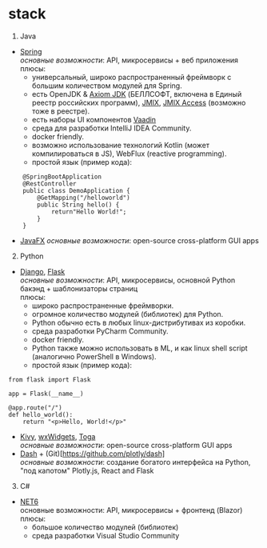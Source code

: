 # stack
1. Java
  - [Spring](https://spring.io)  
    _основные возможности_: API, микросервисы + веб приложения  
    плюсы:
    - универсальный, широко распространенный фреймворк с большим количеством модулей для Spring.
    - есть OpenJDK & [Axiom JDK](https://axiomjdk.ru/pages/about) (БЕЛЛСОФТ, включена в Единый реестр российских программ), [JMIX](https://www.jmix.io/framework), [JMIX Access](https://www.jmix.io/ms-access-alternative) (возможно тоже в реестре).
    - есть наборы UI компонентов [Vaadin](https://vaadin.com/docs/latest/components)
    - среда для разработки IntelliJ IDEA Community.
    - docker friendly.
    - возможно использование технологий Kotlin (может компилироваться в JS), WebFlux (reactive programming).
    - простой язык (пример кода):
```
    @SpringBootApplication  
    @RestController  
    public class DemoApplication {  
        @GetMapping("/helloworld")  
        public String hello() {  
            return"Hello World!";  
        }  
    }  
```

  - [JavaFX](https://openjfx.io)
    _основные возможности_: open-source cross-platform GUI apps
    
2. Python
  - [Django](https://www.djangoproject.com), [Flask](https://flask.palletsprojects.com/en/2.3.x)  
    _основные возможности_: API, микросервисы, основной Python бакэнд + шаблонизаторы страниц  
    плюсы:
    - широко распространенные фреймворки.
    - огромное количество модулей (библиотек) для Python.
    - Python обычно есть в любых linux-дистрибутивах из коробки.
    - среда разработки PyCharm Community.
    - docker friendly.
    - Python также можно использовать в ML, и как linux shell script (аналогично PowerShell в Windows).
    - простой язык (пример кода):
```
from flask import Flask  

app = Flask(__name__)  

@app.route("/")  
def hello_world():  
    return "<p>Hello, World!</p>"  
```
  - [Kivy](https://github.com/kivy/kivy), [wxWidgets](https://github.com/wxWidgets/wxWidgets), [Toga](https://github.com/beeware/toga)  
    _основные возможности_: open-source cross-platform GUI apps
  - [Dash](https://dash.plotly.com/dash-core-components) + (Git)[https://github.com/plotly/dash]  
    _основные возможности_: создание богатого интерфейса на Python, "под капотом" Plotly.js, React and Flask

3. C#
  - [NET6]()  
    основные возможности: API, микросервисы + фронтенд (Blazor)  
    плюсы:
    - большое количество модулей (библиотек)
    - среда разработки Visual Studio Community

